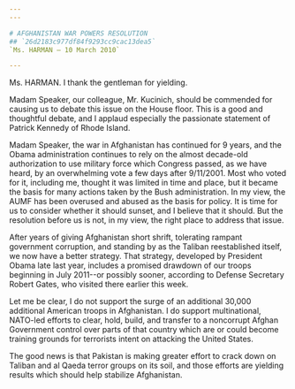 ```yaml
---
---

# AFGHANISTAN WAR POWERS RESOLUTION
## `26d2183c977df84f9293cc9cac13dea5`
`Ms. HARMAN — 10 March 2010`

---
```



Ms. HARMAN. I thank the gentleman for yielding.

Madam Speaker, our colleague, Mr. Kucinich, should be commended for 
causing us to debate this issue on the House floor. This is a good and 
thoughtful debate, and I applaud especially the passionate statement of 
Patrick Kennedy of Rhode Island.

Madam Speaker, the war in Afghanistan has continued for 9 years, and 
the Obama administration continues to rely on the almost decade-old 
authorization to use military force which Congress passed, as we have 
heard, by an overwhelming vote a few days after 9/11/2001. Most who 
voted for it, including me, thought it was limited in time and place, 
but it became the basis for many actions taken by the Bush 
administration. In my view, the AUMF has been overused and abused as 
the basis for policy. It is time for us to consider whether it should 
sunset, and I believe that it should. But the resolution before us is 
not, in my view, the right place to address that issue.

After years of giving Afghanistan short shrift, tolerating rampant 
government corruption, and standing by as the Taliban reestablished 
itself, we now have a better strategy. That strategy, developed by 
President Obama late last year, includes a promised drawdown of our 
troops beginning in July 2011--or possibly sooner, according to Defense 
Secretary Robert Gates, who visited there earlier this week.

Let me be clear, I do not support the surge of an additional 30,000 
additional American troops in Afghanistan. I do support multinational, 
NATO-led efforts to clear, hold, build, and transfer to a noncorrupt 
Afghan Government control over parts of that country which are or could 
become training grounds for terrorists intent on attacking the United 
States.

The good news is that Pakistan is making greater effort to crack down 
on Taliban and al Qaeda terror groups on its soil, and those efforts 
are yielding results which should help stabilize Afghanistan.